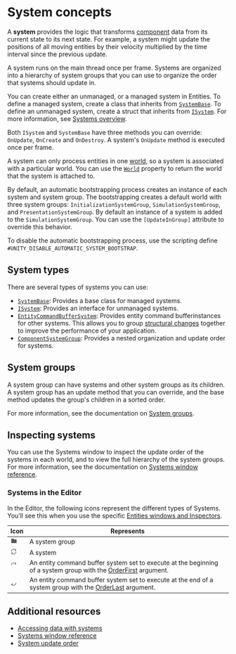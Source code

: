 # System concepts

A **system** provides the logic that transforms [component](concepts-components.md) data from its current state to its next state. For example, a system might update the positions of all moving entities by their velocity multiplied by the time interval since the previous update. 

A system runs on the main thread once per frame. Systems are organized into a hierarchy of system groups that you can use to organize the order that systems should update in.

You can create either an unmanaged, or a managed system in Entities. To define a managed system, create a class that inherits from [`SystemBase`](xref:Unity.Entities.SystemBase). To define an unmanaged system, create a struct that inherits from [`ISystem`](xref:Unity.Entities.ISystem). For more information, see [Systems overview](systems-intro.md).

Both `ISystem` and `SystemBase` have three methods you can override: `OnUpdate`, `OnCreate` and `OnDestroy`. A system's `OnUpdate` method is executed once per frame.

A system can only process entities in one [world](concepts-worlds.md), so a system is associated with a particular world. You can use the [`World`](xref:Unity.Entities.ComponentSystemBase.World) property to return the world that the system is attached to.

By default, an automatic bootstrapping process creates an instance of each system and system group. The bootstrapping creates a default world with three system groups: `InitializationSystemGroup`, `SimulationSystemGroup`, and `PresentationSystemGroup`. By default an instance of a system is added to the `SimulationSystemGroup`. You can use the `[UpdateInGroup]` attribute to override this behavior.

To disable the automatic bootstrapping process, use the scripting define `#UNITY_DISABLE_AUTOMATIC_SYSTEM_BOOTSTRAP`.

## System types

There are several types of systems you can use:

* [`SystemBase`](systems-systembase.md): Provides a base class for managed systems. 
* [`ISystem`](systems-isystem.md): Provides an interface for unmanaged systems.
* [`EntityCommandBufferSystem`](systems-entity-command-buffers.md): Provides entity command bufferinstances for other systems. This allows you to group [structural changes](concepts-structural-changes.md) together to improve the performance of your application.
* [`ComponentSystemGroup`](xref:Unity.Entities.ComponentSystemGroup): Provides a nested organization and update order for systems.

## System groups

A system group can have systems and other system groups as its children. A system group has an update method that you can override, and the base method updates the group's children in a sorted order. 

For more information, see the documentation on [System groups](systems-update-order.md).

## Inspecting systems

You can use the Systems window to inspect the update order of the systems in each world, and to view the full hierarchy of the system groups. For more information, see the documentation on [Systems window reference](editor-systems-window.md).

### Systems in the Editor

In the Editor, the following icons represent the different types of Systems. You’ll see this when you use the specific [Entities windows and Inspectors](editor-workflows.md).

|**Icon**|**Represents**|
|---|---|
|![](images/editor-system-group.png)| A system group|
|![](images/editor-system.png)| A system|
|![](images/editor-system-start-step.png)| An entity command buffer system set to execute at the beginning of a system group with the [OrderFirst](xref:Unity.Entities.UpdateInGroupAttribute.OrderFirst) argument.|
|![](images/editor-system-end-step.png)| An entity command buffer system set to execute at the end of a system group with the [OrderLast](xref:Unity.Entities.UpdateInGroupAttribute.OrderLast) argument.|

## Additional resources

* [Accessing data with systems](systems-overview.md)
* [Systems window reference](editor-systems-window.md)
* [System update order](systems-update-order.md)